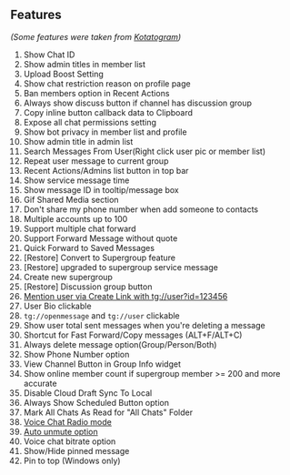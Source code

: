 ## Features

*(Some features were taken from [Kotatogram](https://github.com/kotatogram/kotatogram-desktop))*

1. Show Chat ID
2. Show admin titles in member list
3. Upload Boost Setting
4. Show chat restriction reason on profile page
5. Ban members option in Recent Actions
6. Always show discuss button if channel has discussion group
7. Copy inline button callback data to Clipboard
8. Expose all chat permissions setting
9. Show bot privacy in member list and profile
10. Show admin title in admin list
11. Search Messages From User(Right click user pic or member list)
12. Repeat user message to current group
13. Recent Actions/Admins list button in top bar
14. Show service message time
15. Show message ID in tooltip/message box
16. Gif Shared Media section
17. Don't share my phone number when add someone to contacts
18. Multiple accounts up to 100
19. Support multiple chat forward
20. Support Forward Message without quote
21. Quick Forward to Saved Messages
22. [Restore] Convert to Supergroup feature
23. [Restore] upgraded to supergroup service message
24. Create new supergroup
25. [Restore] Discussion group button
26. [Mention user via Create Link with tg://user?id=123456](https://t.me/tg_x64/156)
27. User Bio clickable
28. `tg://openmessage` and `tg://user` clickable
29. Show user total sent messages when you're deleting a message
30. Shortcut for Fast Forward/Copy messages (ALT+F/ALT+C)
31. Always delete message option(Group/Person/Both)
32. Show Phone Number option
33. View Channel Button in Group Info widget
34. Show online member count if supergroup member >= 200 and more accurate
35. Disable Cloud Draft Sync To Local
36. Always Show Scheduled Button option
37. Mark All Chats As Read for "All Chats" Folder
38. [Voice Chat Radio mode](https://t.me/tg_x64/238)
39. [Auto unmute option](https://t.me/tg_x64/266)
40. Voice chat bitrate option
41. Show/Hide pinned message
42. Pin to top (Windows only)